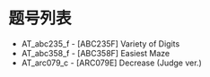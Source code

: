 # 题号列表

- AT_abc235_f - [ABC235F] Variety of Digits
- AT_abc358_f - [ABC358F] Easiest Maze
- AT_arc079_c - [ARC079E] Decrease (Judge ver.)
